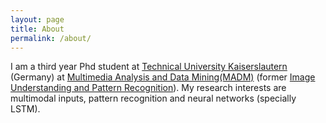 ```yaml
---
layout: page
title: About
permalink: /about/
---
```

I am a third year Phd student at [Technical University Kaiserslautern](http://www.uni-kl.de/startseite/) (Germany) at [Multimedia Analysis and Data 
Mining(MADM)](http://www.madm.eu) (former [Image Understanding and Pattern Recognition](http://www.iupr.com)).  My
research interests are multimodal inputs, pattern recognition and neural networks (specially LSTM).
